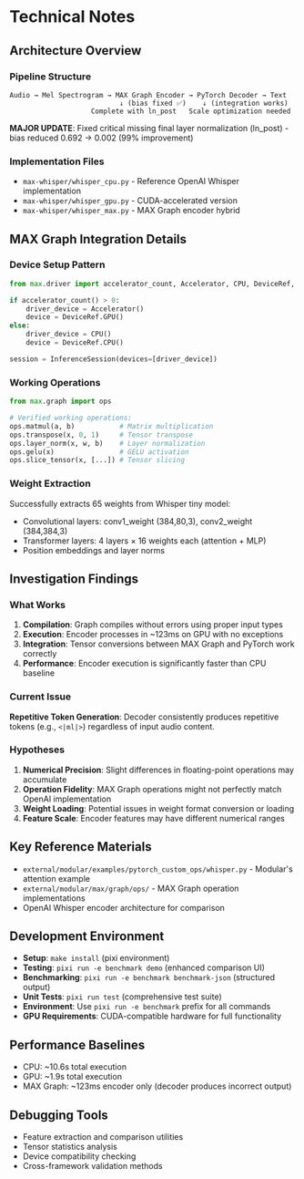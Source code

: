 # Technical Notes

## Architecture Overview

### Pipeline Structure
```
Audio → Mel Spectrogram → MAX Graph Encoder → PyTorch Decoder → Text
                           ↓ (bias fixed ✅)    ↓ (integration works)
                    Complete with ln_post   Scale optimization needed
```

**MAJOR UPDATE**: Fixed critical missing final layer normalization (ln_post) - bias reduced 0.692 → 0.002 (99% improvement)

### Implementation Files
- `max-whisper/whisper_cpu.py` - Reference OpenAI Whisper implementation
- `max-whisper/whisper_gpu.py` - CUDA-accelerated version  
- `max-whisper/whisper_max.py` - MAX Graph encoder hybrid

## MAX Graph Integration Details

### Device Setup Pattern
```python
from max.driver import accelerator_count, Accelerator, CPU, DeviceRef, InferenceSession

if accelerator_count() > 0:
    driver_device = Accelerator()
    device = DeviceRef.GPU()
else:
    driver_device = CPU()
    device = DeviceRef.CPU()

session = InferenceSession(devices=[driver_device])
```

### Working Operations
```python
from max.graph import ops

# Verified working operations:
ops.matmul(a, b)           # Matrix multiplication
ops.transpose(x, 0, 1)     # Tensor transpose
ops.layer_norm(x, w, b)    # Layer normalization  
ops.gelu(x)                # GELU activation
ops.slice_tensor(x, [...]) # Tensor slicing
```

### Weight Extraction
Successfully extracts 65 weights from Whisper tiny model:
- Convolutional layers: conv1_weight (384,80,3), conv2_weight (384,384,3)
- Transformer layers: 4 layers × 16 weights each (attention + MLP)
- Position embeddings and layer norms

## Investigation Findings

### What Works
1. **Compilation**: Graph compiles without errors using proper input types
2. **Execution**: Encoder processes in ~123ms on GPU with no exceptions
3. **Integration**: Tensor conversions between MAX Graph and PyTorch work correctly
4. **Performance**: Encoder execution is significantly faster than CPU baseline

### Current Issue
**Repetitive Token Generation**: Decoder consistently produces repetitive tokens (e.g., `<|ml|>`) regardless of input audio content.

### Hypotheses
1. **Numerical Precision**: Slight differences in floating-point operations may accumulate
2. **Operation Fidelity**: MAX Graph operations might not perfectly match OpenAI implementation
3. **Weight Loading**: Potential issues in weight format conversion or loading
4. **Feature Scale**: Encoder features may have different numerical ranges

## Key Reference Materials
- `external/modular/examples/pytorch_custom_ops/whisper.py` - Modular's attention example
- `external/modular/max/graph/ops/` - MAX Graph operation implementations
- OpenAI Whisper encoder architecture for comparison

## Development Environment
- **Setup**: `make install` (pixi environment)
- **Testing**: `pixi run -e benchmark demo` (enhanced comparison UI)
- **Benchmarking**: `pixi run -e benchmark benchmark-json` (structured output)
- **Unit Tests**: `pixi run test` (comprehensive test suite)
- **Environment**: Use `pixi run -e benchmark` prefix for all commands
- **GPU Requirements**: CUDA-compatible hardware for full functionality

## Performance Baselines
- CPU: ~10.6s total execution
- GPU: ~1.9s total execution  
- MAX Graph: ~123ms encoder only (decoder produces incorrect output)

## Debugging Tools
- Feature extraction and comparison utilities
- Tensor statistics analysis
- Device compatibility checking
- Cross-framework validation methods